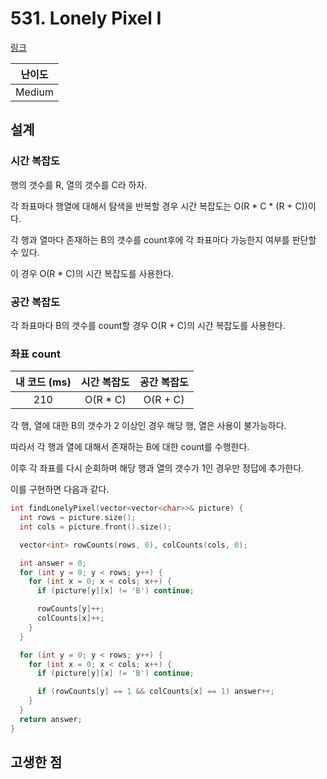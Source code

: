 # 531. Lonely Pixel I

[링크](https://leetcode.com/problems/lonely-pixel-i/)

| 난이도 |
| :----: |
| Medium |

## 설계

### 시간 복잡도

행의 갯수를 R, 열의 갯수를 C라 하자.

각 좌표마다 행열에 대해서 탐색을 반복할 경우 시간 복잡도는 O(R \* C \* (R + C))이다.

각 행과 열마다 존재하는 B의 갯수를 count후에 각 좌표마다 가능한지 여부를 판단할 수 있다.

이 경우 O(R \* C)의 시간 복잡도를 사용한다.

### 공간 복잡도

각 좌표마다 B의 갯수를 count할 경우 O(R + C)의 시간 복잡도를 사용한다.

### 좌표 count

| 내 코드 (ms) | 시간 복잡도 | 공간 복잡도 |
| :----------: | :---------: | :---------: |
|     210      |  O(R \* C)  |  O(R + C)   |

각 행, 열에 대한 B의 갯수가 2 이상인 경우 해당 행, 열은 사용이 불가능하다.

따라서 각 행과 열에 대해서 존재하는 B에 대한 count를 수행한다.

이후 각 좌표를 다시 순회하며 해당 행과 열의 갯수가 1인 경우만 정답에 추가한다.

이를 구현하면 다음과 같다.

```cpp
int findLonelyPixel(vector<vector<char>>& picture) {
  int rows = picture.size();
  int cols = picture.front().size();

  vector<int> rowCounts(rows, 0), colCounts(cols, 0);

  int answer = 0;
  for (int y = 0; y < rows; y++) {
    for (int x = 0; x < cols; x++) {
      if (picture[y][x] != 'B') continue;

      rowCounts[y]++;
      colCounts[x]++;
    }
  }

  for (int y = 0; y < rows; y++) {
    for (int x = 0; x < cols; x++) {
      if (picture[y][x] != 'B') continue;

      if (rowCounts[y] == 1 && colCounts[x] == 1) answer++;
    }
  }
  return answer;
}
```

## 고생한 점
